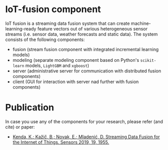 # IoT-fusion component

IoT fusion is a streaming data fusion system that can create machine-learning-ready feature vectors out of various heterogeneous sensor streams (i.e. sensor data, weather forecasts and static data). The system consists of the following components:

* fusion (stream fusion component with integrated incremental learning models)
* modeling (separate modeling component based on Python's ```scikit-learn``` models, ```LightGBM``` and ```xgboost```)
* server (administrative server for communication with distributed fusion components)
* client (GUI for interaction with server nad further with fusion components)

# Publication
In case you use any of the components for your research, please refer (and cite) or paper:
* [Kenda, K.; Kažič, B.; Novak, E.; Mladenić, D. Streaming Data Fusion for the Internet of Things. Sensors 2019, 19, 1955.](https://www.mdpi.com/1424-8220/19/8/1955)